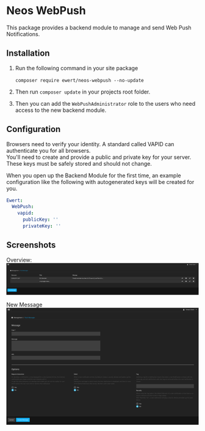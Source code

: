 # Neos WebPush

This package provides a backend module to manage and send Web Push Notifications.

## Installation

1. Run the following command in your site package

    `composer require ewert/neos-webpush --no-update`

2. Then run `composer update` in your projects root folder.

3. Then you can add the `WebPushAdministrator` role to the users who need access to the new backend module.

## Configuration
Browsers need to verify your identity. A standard called VAPID can authenticate you for all browsers. <br />
You'll need to create and provide a public and private key for your server. <br />
These keys must be safely stored and should not change. <br />

When you open up the Backend Module for the first time, an example configuration like the following with autogenerated keys will be created for you. <br />

```yaml
Ewert:
  WebPush:
    vapid:
      publicKey: ''
      privateKey: ''
```

## Screenshots
Overview:
![Push Module Screenshot](Documentation/Images/Overview.png?raw=true "Push Module Screenshot")

New Message
![New Push Message Screenshot](Documentation/Images/New_Message.png?raw=true "New Push Message Screenshot")
